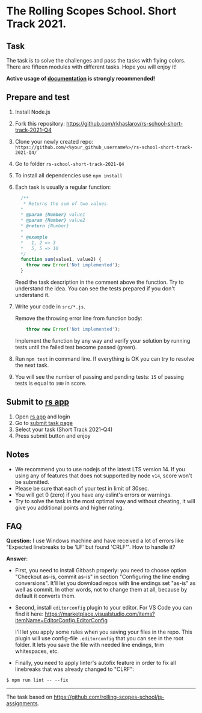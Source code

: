 # The Rolling Scopes School. Short Track 2021.

## Task
The task is to solve the challenges and pass the tasks with flying colors. There are fifteen modules with different tasks. 
Hope you will enjoy it!

**Active usage of [documentation](https://developer.mozilla.org/en-US/) is strongly recommended!**

## Prepare and test
1. Install Node.js
2. Fork this repository: https://github.com/rkhaslarov/rs-school-short-track-2021-Q4
3. Clone your newly created repo: `https://github.com/<%your_github_username%>/rs-school-short-track-2021-Q4/`
4. Go to folder `rs-school-short-track-2021-Q4`
5. To install all dependencies use `npm install`
6. Each task is usually a regular function:
    ```javascript
      /**
       * Returns the sum of two values.
      *
      * @param {Number} value1
      * @param {Number} value2
      * @return {Number}
      *
      * @example
      *   1, 2 => 3
      *   5, 5 => 10
      */
      function sum(value1, value2) {
        throw new Error('Not implemented');
      }
    ```
    Read the task description in the comment above the function. Try to understand the idea. You can see the tests prepared if you don't understand it.
7. Write your code in `src/*.js`.

    Remove the throwing error line from function body:
    ```javascript
        throw new Error('Not implemented'); 
    ```
    Implement the function by any way and verify your solution by running tests until the failed test become passed (green).
8. Run `npm test` in command line. If everything is OK you can try to resolve the next task.
9. You will see the number of passing and pending tests: `15` of passing tests is equal to `100` in score.

## Submit to [rs app](https://app.rs.school/)
1. Open [rs app](https://app.rs.school/) and login
2. Go to [submit task page](https://app.rs.school/course/student/auto-test?course=js-fe-2021Q4)
3. Select your task (Short Track 2021-Q4)
4. Press submit button and enjoy

## Notes
* We recommend you to use nodejs of the latest LTS version 14. If you using any of features that does not supported by node `v14`, score won't be submitted.
* Please be sure that each of your test in limit of 30sec.
* You will get 0 (zero) if you have any eslint's errors or warnings.
* Try to solve the task in the most optimal way and without cheating, it will give you additional points and higher rating.

## FAQ
**Question:** I use Windows machine and have received a lot of errors like "Expected linebreaks to be 'LF' but found 'CRLF'". How to handle it?

**Answer**:
- First, you need to install Gitbash properly: you need to choose option "Checkout as-is, commit as-is" in section "Configuring the line ending conversions". It'll let you download repos with line endings set "as-is" as well as commit. In other words, not to change them at all, because by default it converts them.
- Second, install `editorconfig` plugin to your editor. For VS Code you can find it here:
https://marketplace.visualstudio.com/items?itemName=EditorConfig.EditorConfig

  I'll let you apply some rules when you saving your files in the repo. This plugin will use config-file `.editorconfig` that you can see in the root folder. It lets you save the file with needed line endings, trim whitespaces, etc.
- Finally, you need to apply linter's autofix feature in order to fix all linebreaks that was already changed to "CLRF":
```
$ npm run lint -- --fix
``` 

___
The task based on https://github.com/rolling-scopes-school/js-assignments.
